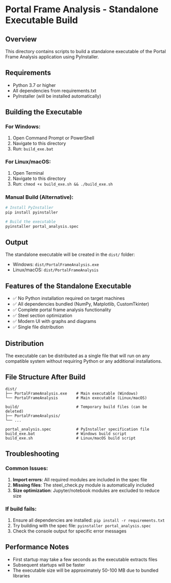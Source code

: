 # Portal Frame Analysis - Standalone Executable Build

## Overview
This directory contains scripts to build a standalone executable of the Portal Frame Analysis application using PyInstaller.

## Requirements
- Python 3.7 or higher
- All dependencies from requirements.txt
- PyInstaller (will be installed automatically)

## Building the Executable

### For Windows:
1. Open Command Prompt or PowerShell
2. Navigate to this directory
3. Run: `build_exe.bat`

### For Linux/macOS:
1. Open Terminal
2. Navigate to this directory
3. Run: `chmod +x build_exe.sh && ./build_exe.sh`

### Manual Build (Alternative):
```bash
# Install PyInstaller
pip install pyinstaller

# Build the executable
pyinstaller portal_analysis.spec
```

## Output
The standalone executable will be created in the `dist/` folder:
- Windows: `dist/PortalFrameAnalysis.exe`
- Linux/macOS: `dist/PortalFrameAnalysis`

## Features of the Standalone Executable
- ✅ No Python installation required on target machines
- ✅ All dependencies bundled (NumPy, Matplotlib, CustomTkinter)
- ✅ Complete portal frame analysis functionality
- ✅ Steel section optimization
- ✅ Modern UI with graphs and diagrams
- ✅ Single file distribution

## Distribution
The executable can be distributed as a single file that will run on any compatible system without requiring Python or any additional installations.

## File Structure After Build
```
dist/
├── PortalFrameAnalysis.exe    # Main executable (Windows)
└── PortalFrameAnalysis        # Main executable (Linux/macOS)

build/                         # Temporary build files (can be deleted)
├── PortalFrameAnalysis/
└── ...

portal_analysis.spec           # PyInstaller specification file
build_exe.bat                  # Windows build script
build_exe.sh                   # Linux/macOS build script
```

## Troubleshooting

### Common Issues:
1. **Import errors**: All required modules are included in the spec file
2. **Missing files**: The steel_check.py module is automatically included
3. **Size optimization**: Jupyter/notebook modules are excluded to reduce size

### If build fails:
1. Ensure all dependencies are installed: `pip install -r requirements.txt`
2. Try building with the spec file: `pyinstaller portal_analysis.spec`
3. Check the console output for specific error messages

## Performance Notes
- First startup may take a few seconds as the executable extracts files
- Subsequent startups will be faster
- The executable size will be approximately 50-100 MB due to bundled libraries
